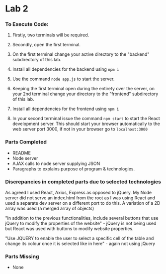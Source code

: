 # Lab 2

### To Execute Code:

1. Firstly, two terminals will be required.

2. Secondly, open the first terminal.

3. On the first terminal change your active directory to the "backend" subdirectory of this lab.

4. Install all dependencies for the backend using `npm i`

5. Use the command `node app.js` to start the server.

6. Keeping the first terminal open during the entirety over the server, on your 2nd terminal change your directory to the "frontend" subdirectory of this lab.

7. Install all dependencies for the frontend using `npm i`

8. In your second terminal issue the command `npm start` to start the React development server. This should start your browser automatically to the web server port 3000, if not in your browser go to `localhost:3000`

### Parts Completed

- README
- Node server
- AJAX calls to node server supplying JSON
- Paragraphs to explains purpose of program & technologies.

### Discrepancies in completed parts due to selected technologies

As agreed I used React, Axios, Express as opposed to jQuery. My Node server did not serve an index.html from the root as I was using React and used a separate dev server on a different port to do this.
A variation of a 2D array was used (a merged array of objects)

"In addition to the previous functionalities, include several buttons that use jQuery
to modify the properties of the website" - jQuery is not being used but React was used with buttons to modify website properties.

"Use JQUERY to enable the user to select a specific cell of the table and change
its colour once it is selected like in here" - again not using jQuery

### Parts Missing

- None

